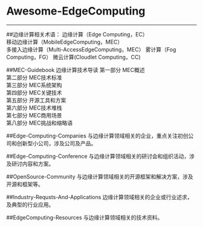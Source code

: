 # Awesome-EdgeComputing
-----------------------------

##边缘计算相关术语：
    边缘计算（Edge Computing，EC）  
    移动边缘计算（MobileEdgeComputing，MEC）   
    多接入边缘计算（Multi-AccessEdgeComputing，MEC）
    雾计算（Fog Computing，FG）
    微云计算(Cloudlet Computing，CC)
    
##MEC-Guidebook
    边缘计算技术导读
    第一部分 MEC概述    
    第二部分 MEC技术标准   
    第三部分 MEC系统架构   
    第四部分 MEC关键技术   
    第五部分 开源工具和方案   
    第六部分 MEC技术堆栈   
    第七部分 MEC商用场景   
    第八部分 MEC挑战和缩略语  
    
##Edge-Computing-Companies
    与边缘计算领域相关的企业，重点关注初创公司和创新型小公司，涉及公司及产品。 
    
##Edge-Computing-Conference
    与边缘计算领域相关的研讨会和组织活动，涉及研讨内容和方案。
    
##OpenSource-Community
    与边缘计算领域相关的开源框架和解决方案，涉及开源和框架等。  
    
##Industry-Requsts-And-Applications
    边缘计算领域相关的企业或行业述求，及典型的行业应用。
    
##EdgeComputing-Resources
    与边缘计算领域相关的技术资料。